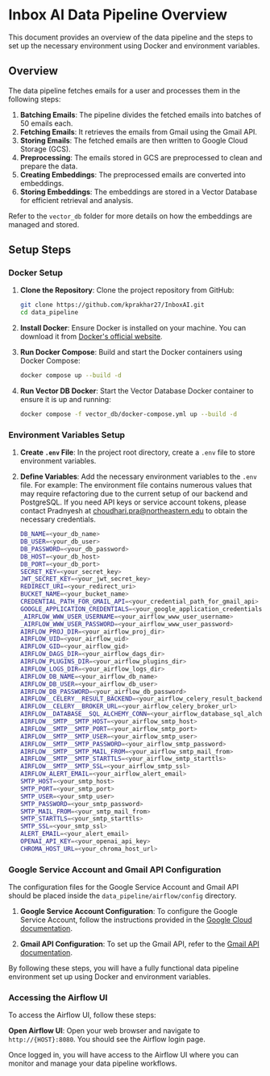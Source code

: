 # Inbox AI Data Pipeline Overview

This document provides an overview of the data pipeline and the steps to set up the necessary environment using Docker and environment variables.

## Overview

The data pipeline fetches emails for a user and processes them in the following steps:

1. **Batching Emails**: The pipeline divides the fetched emails into batches of 50 emails each.
2. **Fetching Emails**: It retrieves the emails from Gmail using the Gmail API.
3. **Storing Emails**: The fetched emails are then written to Google Cloud Storage (GCS).
4. **Preprocessing**: The emails stored in GCS are preprocessed to clean and prepare the data.
5. **Creating Embeddings**: The preprocessed emails are converted into embeddings.
6. **Storing Embeddings**: The embeddings are stored in a Vector Database for efficient retrieval and analysis.

Refer to the `vector_db` folder for more details on how the embeddings are managed and stored.

## Setup Steps

### Docker Setup

1. **Clone the Repository**: Clone the project repository from GitHub:

   ```sh
   git clone https://github.com/kprakhar27/InboxAI.git
   cd data_pipeline
   ```

2. **Install Docker**: Ensure Docker is installed on your machine. You can download it from [Docker's official website](https://www.docker.com/get-started).

3. **Run Docker Compose**: Build and start the Docker containers using Docker Compose:

   ```sh
   docker compose up --build -d
   ```

4. **Run Vector DB Docker**: Start the Vector Database Docker container to ensure it is up and running:
   ```sh
   docker compose -f vector_db/docker-compose.yml up --build -d
   ```

### Environment Variables Setup

1. **Create `.env` File**: In the project root directory, create a `.env` file to store environment variables.

2. **Define Variables**: Add the necessary environment variables to the `.env` file. For example:
   The environment file contains numerous values that may require refactoring due to the current setup of our backend and PostgreSQL. If you need API keys or service account tokens, please contact Pradnyesh at <choudhari.pra@northeastern.edu> to obtain the necessary credentials.

   ```sh
   DB_NAME=<your_db_name>
   DB_USER=<your_db_user>
   DB_PASSWORD=<your_db_password>
   DB_HOST=<your_db_host>
   DB_PORT=<your_db_port>
   SECRET_KEY=<your_secret_key>
   JWT_SECRET_KEY=<your_jwt_secret_key>
   REDIRECT_URI=<your_redirect_uri>
   BUCKET_NAME=<your_bucket_name>
   CREDENTIAL_PATH_FOR_GMAIL_API=<your_credential_path_for_gmail_api>
   GOOGLE_APPLICATION_CREDENTIALS=<your_google_application_credentials>
   _AIRFLOW_WWW_USER_USERNAME=<your_airflow_www_user_username>
   _AIRFLOW_WWW_USER_PASSWORD=<your_airflow_www_user_password>
   AIRFLOW_PROJ_DIR=<your_airflow_proj_dir>
   AIRFLOW_UID=<your_airflow_uid>
   AIRFLOW_GID=<your_airflow_gid>
   AIRFLOW_DAGS_DIR=<your_airflow_dags_dir>
   AIRFLOW_PLUGINS_DIR=<your_airflow_plugins_dir>
   AIRFLOW_LOGS_DIR=<your_airflow_logs_dir>
   AIRFLOW_DB_NAME=<your_airflow_db_name>
   AIRFLOW_DB_USER=<your_airflow_db_user>
   AIRFLOW_DB_PASSWORD=<your_airflow_db_password>
   AIRFLOW__CELERY__RESULT_BACKEND=<your_airflow_celery_result_backend>
   AIRFLOW__CELERY__BROKER_URL=<your_airflow_celery_broker_url>
   AIRFLOW__DATABASE__SQL_ALCHEMY_CONN=<your_airflow_database_sql_alchemy_conn>
   AIRFLOW__SMTP__SMTP_HOST=<your_airflow_smtp_host>
   AIRFLOW__SMTP__SMTP_PORT=<your_airflow_smtp_port>
   AIRFLOW__SMTP__SMTP_USER=<your_airflow_smtp_user>
   AIRFLOW__SMTP__SMTP_PASSWORD=<your_airflow_smtp_password>
   AIRFLOW__SMTP__SMTP_MAIL_FROM=<your_airflow_smtp_mail_from>
   AIRFLOW__SMTP__SMTP_STARTTLS=<your_airflow_smtp_starttls>
   AIRFLOW__SMTP__SMTP_SSL=<your_airflow_smtp_ssl>
   AIRFLOW_ALERT_EMAIL=<your_airflow_alert_email>
   SMTP_HOST=<your_smtp_host>
   SMTP_PORT=<your_smtp_port>
   SMTP_USER=<your_smtp_user>
   SMTP_PASSWORD=<your_smtp_password>
   SMTP_MAIL_FROM=<your_smtp_mail_from>
   SMTP_STARTTLS=<your_smtp_starttls>
   SMTP_SSL=<your_smtp_ssl>
   ALERT_EMAIL=<your_alert_email>
   OPENAI_API_KEY=<your_openai_api_key>
   CHROMA_HOST_URL=<your_chroma_host_url>
   ```

### Google Service Account and Gmail API Configuration

The configuration files for the Google Service Account and Gmail API should be placed inside the `data_pipeline/airflow/config` directory.

1. **Google Service Account Configuration**: To configure the Google Service Account, follow the instructions provided in the [Google Cloud documentation](https://cloud.google.com/iam/docs/creating-managing-service-accounts).

2. **Gmail API Configuration**: To set up the Gmail API, refer to the [Gmail API documentation](https://developers.google.com/gmail/api/quickstart/python).

By following these steps, you will have a fully functional data pipeline environment set up using Docker and environment variables.

### Accessing the Airflow UI

To access the Airflow UI, follow these steps:

**Open Airflow UI**: Open your web browser and navigate to `http://{HOST}:8080`. You should see the Airflow login page.

Once logged in, you will have access to the Airflow UI where you can monitor and manage your data pipeline workflows.
